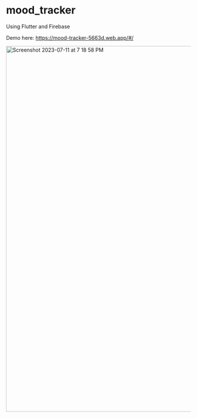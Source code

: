 # mood_tracker

Using Flutter and Firebase

Demo here: https://mood-tracker-5663d.web.app/#/

<img width="998" alt="Screenshot 2023-07-11 at 7 18 58 PM" src="https://github.com/titisawadogo/mood-tracker/assets/38849585/ff1ff492-6c24-4a18-adfa-789e04cc32aa">


